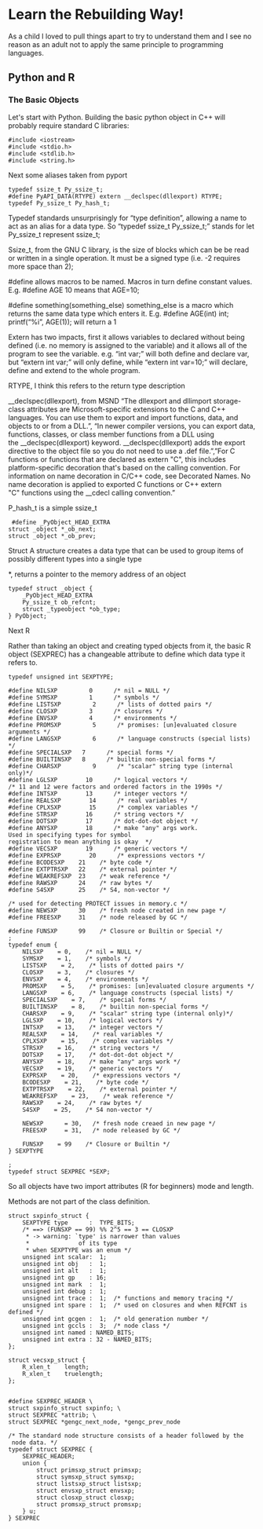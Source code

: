 # Learn the Rebuilding Way!

As a child I loved to pull things apart to try to understand them and I see no reason as an adult not to apply the same principle to programming languages.

## Python and R

### The Basic Objects 

Let's start with Python. Building the basic python object in C++ will probably require standard C libraries:

```
#include <iostream>
#include <stdio.h>
#include <stdlib.h>
#include <string.h> 
```
Next some aliases taken from pyport
```
typedef ssize_t Py_ssize_t;
#define PyAPI_DATA(RTYPE) extern __declspec(dllexport) RTYPE;
typedef Py_ssize_t Py_hash_t;
```

Typedef standards unsurprisingly for “type definition”, allowing a name to act as an alias for a data type. So “typedef ssize_t  Py_ssize_t;” stands for let Py_ssize_t represent ssize_t;

Ssize_t, from the GNU C library, is the size of blocks which can be be read or written in a single operation. It must be a signed type (i.e. -2 requires more space than 2);

#define allows macros to be named. Macros in turn define constant values.  E.g. #define AGE 10 means that AGE=10;

#define something(something_else) something_else is a macro which returns the same data type which enters it. E.g. #define AGE(int) int; printf(“%i”, AGE(1)); will return a 1

Extern has two impacts, first it allows variables to declared without being defined (i.e. no memory is assigned to the variable) and it allows all of the program to see the variable. e.g. “int var;” will both define and declare var, but “extern int var;” will only define, while “extern int var=10;” will declare, define and extend to the whole program.

RTYPE, I think this refers to the return type description

__declspec(dllexport), from MSND “The dllexport and dllimport storage-class attributes are Microsoft-specific extensions to the C and C++ languages. You can use them to export and import functions, data, and objects to or from a DLL.”, “In newer compiler versions, you can export data, functions, classes, or class member functions from a DLL using the __declspec(dllexport) keyword. __declspec(dllexport) adds the export directive to the object file so you do not need to use a .def file.”,”For C functions or functions that are declared as extern "C", this includes platform-specific decoration that's based on the calling convention. For information on name decoration in C/C++ code, see Decorated Names. No name decoration is applied to exported C functions or C++ extern "C" functions using the __cdecl calling convention.”

P_hash_t is a simple ssize_t

```
 #define _PyObject_HEAD_EXTRA            
struct _object *_ob_next;           
struct _object *_ob_prev;
```

Struct A structure creates a data type that can be used to group items of possibly different types into a single type

*, returns a pointer to the memory address of an object

```
typedef struct _object {
    _PyObject_HEAD_EXTRA
    Py_ssize_t ob_refcnt;
    struct _typeobject *ob_type;
} PyObject;
```

Next R

Rather than taking an object and creating typed objects from it, the basic R object (SEXPREC) has a changeable attribute to define which data type it refers to.

```
typedef unsigned int SEXPTYPE;

#define NILSXP         0      /* nil = NULL */
#define SYMSXP         1      /* symbols */
#define LISTSXP         2      /* lists of dotted pairs */
#define CLOSXP         3      /* closures */
#define ENVSXP         4      /* environments */
#define PROMSXP         5      /* promises: [un]evaluated closure arguments */
#define LANGSXP         6      /* language constructs (special lists) */
#define SPECIALSXP   7      /* special forms */
#define BUILTINSXP   8      /* builtin non-special forms */
#define CHARSXP         9      /* "scalar" string type (internal only)*/
#define LGLSXP        10      /* logical vectors */
/* 11 and 12 were factors and ordered factors in the 1990s */
#define INTSXP        13      /* integer vectors */
#define REALSXP        14      /* real variables */
#define CPLXSXP        15      /* complex variables */
#define STRSXP        16      /* string vectors */
#define DOTSXP        17      /* dot-dot-dot object */
#define ANYSXP        18      /* make "any" args work.
Used in specifying types for symbol
registration to mean anything is okay  */
#define VECSXP        19      /* generic vectors */
#define EXPRSXP        20      /* expressions vectors */
#define BCODESXP    21    /* byte code */
#define EXTPTRSXP   22    /* external pointer */
#define WEAKREFSXP  23    /* weak reference */
#define RAWSXP      24    /* raw bytes */
#define S4SXP       25    /* S4, non-vector */

/* used for detecting PROTECT issues in memory.c */
#define NEWSXP      30    /* fresh node created in new page */
#define FREESXP     31    /* node released by GC */

#define FUNSXP      99    /* Closure or Builtin or Special */
;
typedef enum {
    NILSXP    = 0,    /* nil = NULL */
    SYMSXP    = 1,    /* symbols */
    LISTSXP    = 2,    /* lists of dotted pairs */
    CLOSXP    = 3,    /* closures */
    ENVSXP    = 4,    /* environments */
    PROMSXP    = 5,    /* promises: [un]evaluated closure arguments */
    LANGSXP    = 6,    /* language constructs (special lists) */
    SPECIALSXP    = 7,    /* special forms */
    BUILTINSXP    = 8,    /* builtin non-special forms */
    CHARSXP    = 9,    /* "scalar" string type (internal only)*/
    LGLSXP    = 10,    /* logical vectors */
    INTSXP    = 13,    /* integer vectors */
    REALSXP    = 14,    /* real variables */
    CPLXSXP    = 15,    /* complex variables */
    STRSXP    = 16,    /* string vectors */
    DOTSXP    = 17,    /* dot-dot-dot object */
    ANYSXP    = 18,    /* make "any" args work */
    VECSXP    = 19,    /* generic vectors */
    EXPRSXP    = 20,    /* expressions vectors */
    BCODESXP    = 21,    /* byte code */
    EXTPTRSXP    = 22,    /* external pointer */
    WEAKREFSXP    = 23,    /* weak reference */
    RAWSXP    = 24,    /* raw bytes */
    S4SXP    = 25,    /* S4 non-vector */
    
    NEWSXP      = 30,   /* fresh node creaed in new page */
    FREESXP     = 31,   /* node released by GC */
    
    FUNSXP    = 99    /* Closure or Builtin */
} SEXPTYPE
```

```
;
typedef struct SEXPREC *SEXP;
```

So all objects have two import attributes (R for beginners) mode and length.

Methods are not part of the class definition.

```
struct sxpinfo_struct {
    SEXPTYPE type      :  TYPE_BITS;
    /* ==> (FUNSXP == 99) %% 2^5 == 3 == CLOSXP
     * -> warning: `type' is narrower than values
     *              of its type
     * when SEXPTYPE was an enum */
    unsigned int scalar:  1;
    unsigned int obj   :  1;
    unsigned int alt   :  1;
    unsigned int gp    : 16;
    unsigned int mark  :  1;
    unsigned int debug :  1;
    unsigned int trace :  1;  /* functions and memory tracing */
    unsigned int spare :  1;  /* used on closures and when REFCNT is defined */
    unsigned int gcgen :  1;  /* old generation number */
    unsigned int gccls :  3;  /* node class */
    unsigned int named : NAMED_BITS;
    unsigned int extra : 32 - NAMED_BITS;
};

struct vecsxp_struct {
    R_xlen_t    length;
    R_xlen_t    truelength;
};


#define SEXPREC_HEADER \
struct sxpinfo_struct sxpinfo; \
struct SEXPREC *attrib; \
struct SEXPREC *gengc_next_node, *gengc_prev_node

/* The standard node structure consists of a header followed by the
 node data. */
typedef struct SEXPREC {
    SEXPREC_HEADER;
    union {
        struct primsxp_struct primsxp;
        struct symsxp_struct symsxp;
        struct listsxp_struct listsxp;
        struct envsxp_struct envsxp;
        struct closxp_struct closxp;
        struct promsxp_struct promsxp;
    } u;
} SEXPREC
```

